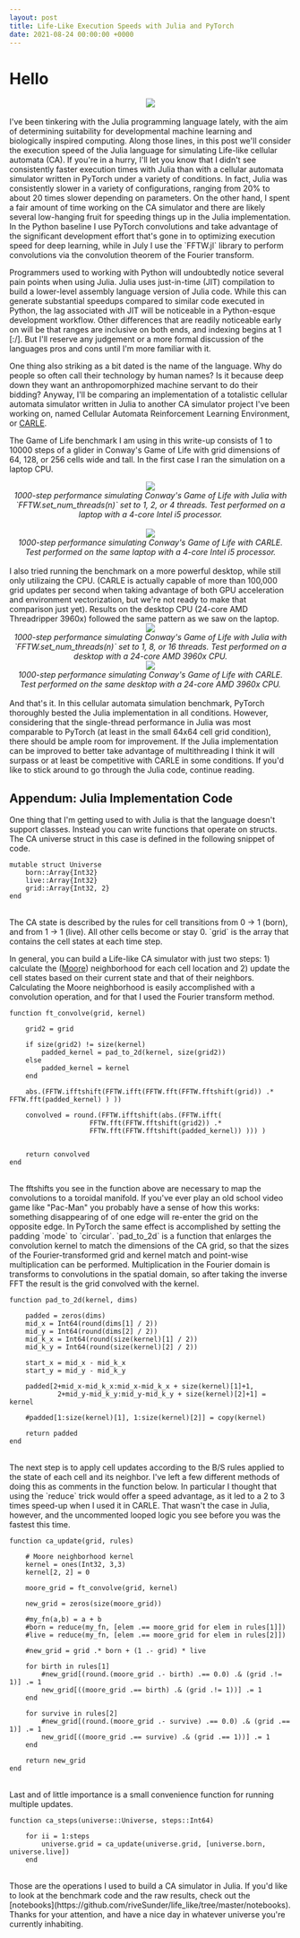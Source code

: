 ```yaml
---
layout: post
title: Life-Like Execution Speeds with Julia and PyTorch
date: 2021-08-24 00:00:00 +0000
--- 
```


# Hello

<div align="center">
<img src="/SortaSota/assets/life_like/glider_animation.gif">
</div>

<br>
I've been tinkering with the Julia programming language lately, with the aim of determining suitability for developmental machine learning and biologically inspired computing. Along those lines, in this post we'll consider the execution speed of the Julia language for simulating Life-like cellular automata (CA). If you're in a hurry, I'll let you know that I didn't see consistently faster execution times with Julia than with a cellular automata simulator written in PyTorch under a variety of conditions. In fact, Julia was consistently slower in a variety of configurations, ranging from 20% to about 20 times slower depending on parameters. On the other hand, I spent a fair amount of time working on the CA simulator and there are likely several low-hanging fruit for speeding things up in the Julia implementation. In the Python baseline I use PyTorch convolutions and take advantage of the significant development effort that's gone in to optimizing execution speed for deep learning, while in July I use the `FFTW.jl` library to perform convolutions via the convolution theorem of the Fourier transform. 

Programmers used to working with Python will undoubtedly notice several pain points when using Julia. Julia uses just-in-time (JIT) compilation to build a lower-level assembly language version of Julia code. While this can generate substantial speedups compared to similar code executed in Python, the lag associated with JIT will be noticeable in a Python-esque development workflow. Other differences that are readily noticeable early on will be that ranges are inclusive on both ends, and indexing begins at 1 [:/]. But I'll reserve any judgement or a more formal discussion of the languages pros and cons until I'm more familiar with it. 

One thing also striking as a bit dated is the name of the language. Why do people so often call their technology by human names? Is it because deep down they want an anthropomorphized machine servant to do their bidding? Anyway, I'll be comparing an implementation of a totalistic cellular automata simulator written in Julia to another CA simulator project I've been working on, named Cellular Automata Reinforcement Learning Environment, or [CARLE](https:/github.com/rivesunder/carle).

The Game of Life benchmark I am using in this write-up consists of 1 to 10000 steps of a glider in Conway's Game of Life with grid dimensions of 64, 128, or 256 cells wide and tall. In the first case I ran the simulation on a laptop CPU.  

<div align="center">
<img src="/SortaSota/assets/life_like/laptop_julia.png"> 
<br>
<em>1000-step performance simulating Conway's Game of Life with Julia with `FFTW.set_num_threads(n)` set to 1, 2, or 4 threads. Test performed on a laptop with a 4-core Intel i5 processor.</em> 
</div>

<br>
<div align="center">
<img src="/SortaSota/assets/life_like/laptop_carle.png">
<br>
<em>1000-step performance simulating Conway's Game of Life with CARLE. Test performed on the same laptop with a 4-core Intel i5 processor. </em>
</div>

<br>
I also tried running the benchmark on a more powerful desktop, while still only utilizaing the CPU. (CARLE is actually capable of more than 100,000 grid updates per second when taking advantage of both GPU acceleration and environment vectorization, but we're not ready to make that comparison just yet). Results on the desktop CPU (24-core AMD Threadripper 3960x) followed the same pattern as we saw on the laptop. 

<div align="center">
<img src="/SortaSota/assets/life_like/desktop_julia.png">
<br>
<em>1000-step performance simulating Conway's Game of Life with Julia with `FFTW.set_num_threads(n)` set to 1, 8, or 16 threads. Test performed on a desktop with a 24-core AMD 3960x CPU. </em> 
</div>

<div align="center">
<img src="/SortaSota/assets/life_like/desktop_carle.png">
<br>
<em>1000-step performance simulating Conway's Game of Life with CARLE. Test performed on the same desktop with a 24-core AMD 3960x CPU.</em>
</div>

<br>
And that's it. In this cellular automata simulation benchmark, PyTorch thoroughly bested the Julia implementation in all conditions. However, considering that the single-thread performance in Julia was most comparable to PyTorch (at least in the small 64x64 cell grid condition), there should be ample room for improvement. If the Julia implementation can be improved to better take advantage of multithreading I think it will surpass or at least be competitive with CARLE in some conditions. If you'd like to stick around to go through the Julia code, continue reading. 


## Appendum: Julia Implementation Code

One thing that I'm getting used to with Julia is that the language doesn't support classes. Instead you can write functions that operate on structs. The CA universe struct in this case is defined in the following snippet of code.

```
mutable struct Universe 
    born::Array{Int32}
    live::Array{Int32}
    grid::Array{Int32, 2}
end
```

<br>
The CA state is described by the rules for cell transitions from 0 -> 1 (born), and from 1 -> 1 (live). All other cells become or stay 0. `grid` is the array that contains the cell states at each time step. 

In general, you can build a Life-like CA simulator with just two steps: 1) calculate the ([Moore](https://en.wikipedia.org/wiki/Moore_neighborhood)) neighborhood for each cell location and 2) update the cell states based on their current state and that of their neighbors. Calculating the Moore neighborhood is easily accomplished with a convolution operation, and for that I used the Fourier transform method. 

```
function ft_convolve(grid, kernel)
    
    grid2 = grid 
    
    if size(grid2) != size(kernel)
        padded_kernel = pad_to_2d(kernel, size(grid2))
    else
        padded_kernel = kernel
    end
    
    abs.(FFTW.ifftshift(FFTW.ifft(FFTW.fft(FFTW.fftshift(grid)) .* FFTW.fft(padded_kernel) ) ))

    convolved = round.(FFTW.ifftshift(abs.(FFTW.ifft(
                    FFTW.fft(FFTW.fftshift(grid2)) .* 
                    FFTW.fft(FFTW.fftshift(padded_kernel)) ))) )

    
    return convolved 
end
``` 

<br>
The fftshifts you see in the function above are necessary to map the convolutions to a toroidal manifold. If you've ever play an old school video game like "Pac-Man" you probably have a sense of how this works: something disappearing of of one edge will re-enter the grid on the opposite edge. In PyTorch the same effect is accomplished by setting the padding `mode` to `circular`. `pad_to_2d` is a function that enlarges the convolution kernel to match the dimensions of the CA grid, so that the sizes of the Fourier-transformed grid and kernel match and point-wise multiplication can be performed. Multiplication in the Fourier domain is transforms to convolutions in the spatial domain, so after taking the inverse FFT the result is the grid convolved with the kernel.  

```
function pad_to_2d(kernel, dims)

    padded = zeros(dims)
    mid_x = Int64(round(dims[1] / 2))
    mid_y = Int64(round(dims[2] / 2))
    mid_k_x = Int64(round(size(kernel)[1] / 2))
    mid_k_y = Int64(round(size(kernel)[2] / 2))
    
    start_x = mid_x - mid_k_x
    start_y = mid_y - mid_k_y
    
    padded[2+mid_x-mid_k_x:mid_x-mid_k_x + size(kernel)[1]+1,
            2+mid_y-mid_k_y:mid_y-mid_k_y + size(kernel)[2]+1] = kernel
    
    #padded[1:size(kernel)[1], 1:size(kernel)[2]] = copy(kernel)

    return padded
end
```

<br>
The next step is to apply cell updates according to the B/S rules applied to the state of each cell and its neighbor. I've left a few different methods of doing this as comments in the function below. In particular I thought that using the `reduce` trick would offer a speed advantage, as it led to a 2 to 3 times speed-up when I used it in CARLE. That wasn't the case in Julia, however, and the uncommented looped logic you see before you was the fastest this time. 


```
function ca_update(grid, rules)

    # Moore neighborhood kernel
    kernel = ones(Int32, 3,3)
    kernel[2, 2] = 0
    
    moore_grid = ft_convolve(grid, kernel)
    
    new_grid = zeros(size(moore_grid))
   
    #my_fn(a,b) = a + b
    #born = reduce(my_fn, [elem .== moore_grid for elem in rules[1]])
    #live = reduce(my_fn, [elem .== moore_grid for elem in rules[2]])

    #new_grid = grid .* born + (1 .- grid) * live
 
    for birth in rules[1]
        #new_grid[(round.(moore_grid .- birth) .== 0.0) .& (grid .!= 1)] .= 1
        new_grid[((moore_grid .== birth) .& (grid .!= 1))] .= 1
    end

    for survive in rules[2]
        #new_grid[(round.(moore_grid .- survive) .== 0.0) .& (grid .== 1)] .= 1
        new_grid[((moore_grid .== survive) .& (grid .== 1))] .= 1
    end

    return new_grid 
end
```

<br>
Last and of little importance is a small convenience function for running multiple updates.

```
function ca_steps(universe::Universe, steps::Int64)

    for ii = 1:steps
        universe.grid = ca_update(universe.grid, [universe.born, universe.live]) 
    end
```

<br>
Those are the operations I used to build a CA simulator in Julia. If you'd like to look at the benchmark code and the raw results, check out the [notebooks](https://github.com/riveSunder/life_like/tree/master/notebooks). Thanks for your attention, and have a nice day in whatever universe you're currently inhabiting. 

